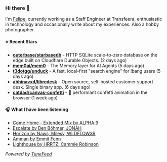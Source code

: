### Hi there 👋

I'm [Felipe](https://felipevm.com), currently working as a Staff Engineer at Transfeera, enthusiastic in technology and occasionally write about my experiences. Also a hobby photographer.

#### ⭐ Recent Stars
- **[outerbase/starbasedb](https://github.com/outerbase/starbasedb)** - HTTP SQLite scale-to-zero database on the edge built on Cloudflare Durable Objects. (2 days ago)
- **[mem0ai/mem0](https://github.com/mem0ai/mem0)** - The Memory layer for AI Agents (5 days ago)
- **[t3dotgg/unduck](https://github.com/t3dotgg/unduck)** - A fast, local-first &#34;search engine&#34; for !bang users (5 days ago)
- **[abhinavxd/libredesk](https://github.com/abhinavxd/libredesk)** - Open source, self-hosted customer support desk. Single binary app. (6 days ago)
- **[catdad/canvas-confetti](https://github.com/catdad/canvas-confetti)** - 🎉 performant confetti animation in the browser (1 week ago)

#### 🎧 What I have been listening
- [Come Home - Extended Mix by ALPHA 9](https://open.spotify.com/track/6dJxZxcSOMRZ42zKUoZHwC)
- [Escalate by Ben Böhmer, JONAH](https://open.spotify.com/track/0QWJ9fIB8bBGMV22Ttlf2S)
- [Horizon by Naws, Milesy, WLDFLOW3R](https://open.spotify.com/track/0lhioSeo3MhnoaRZCvn0xO)
- [Amman by Emmit Fenn](https://open.spotify.com/track/3s4NMBRGagFwRZm4e58o4r)
- [Lighthouse by HRRTZ, Cammie Robinson](https://open.spotify.com/track/3Kz1LSFeZXFhE60Enrp133)

_Powered by [TuneFeed](https://tunefeed.app?ref=github.com)_

